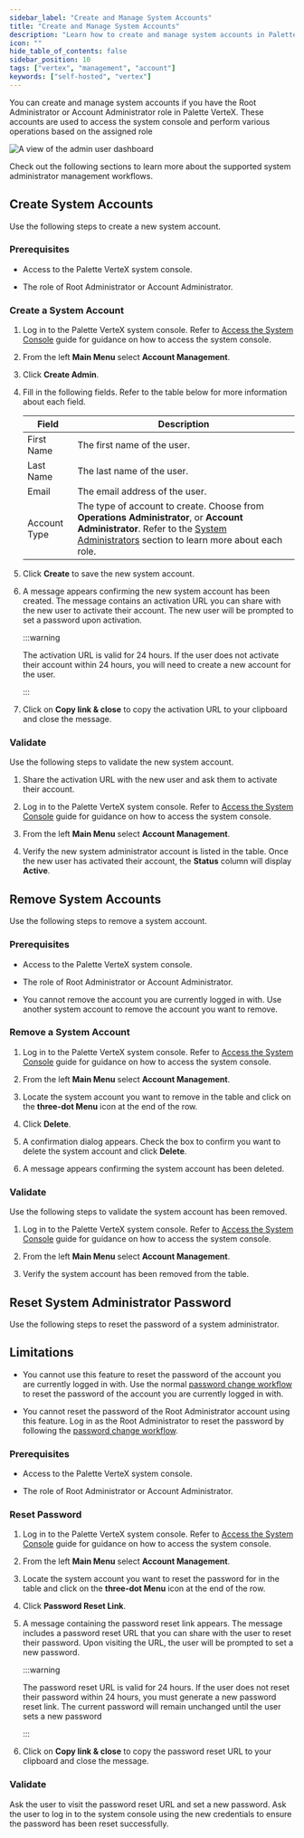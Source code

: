 ```yaml
---
sidebar_label: "Create and Manage System Accounts"
title: "Create and Manage System Accounts"
description: "Learn how to create and manage system accounts in Palette VerteX."
icon: ""
hide_table_of_contents: false
sidebar_position: 10
tags: ["vertex", "management", "account"]
keywords: ["self-hosted", "vertex"]
---
```


You can create and manage system accounts if you have the Root Administrator or Account Administrator role in Palette
VerteX. These accounts are used to access the system console and perform various operations based on the assigned role

![A view of the admin user dashboard](/vertex_account-management_manage-system-accounts_user-dashboard.png)

Check out the following sections to learn more about the supported system administrator management workflows.

## Create System Accounts

Use the following steps to create a new system account.

### Prerequisites

- Access to the Palette VerteX system console.

- The role of Root Administrator or Account Administrator.

### Create a System Account

1. Log in to the Palette VerteX system console. Refer to
   [Access the System Console](../system-management.md#access-the-system-console) guide for guidance on how to access
   the system console.

2. From the left **Main Menu** select **Account Management**.

3. Click **Create Admin**.

4. Fill in the following fields. Refer to the table below for more information about each field.

   | Field        | Description                                                                                                                                                                                                                       |
   | ------------ | --------------------------------------------------------------------------------------------------------------------------------------------------------------------------------------------------------------------------------- |
   | First Name   | The first name of the user.                                                                                                                                                                                                       |
   | Last Name    | The last name of the user.                                                                                                                                                                                                        |
   | Email        | The email address of the user.                                                                                                                                                                                                    |
   | Account Type | The type of account to create. Choose from **Operations Administrator**, or **Account Administrator**. Refer to the [System Administrators](./account-management.md#system-administrators) section to learn more about each role. |

5. Click **Create** to save the new system account.

6. A message appears confirming the new system account has been created. The message contains an activation URL you can
   share with the new user to activate their account. The new user will be prompted to set a password upon activation.

   :::warning

   The activation URL is valid for 24 hours. If the user does not activate their account within 24 hours, you will need
   to create a new account for the user.

   :::

7. Click on **Copy link & close** to copy the activation URL to your clipboard and close the message.

### Validate

Use the following steps to validate the new system account.

1. Share the activation URL with the new user and ask them to activate their account.

2. Log in to the Palette VerteX system console. Refer to
   [Access the System Console](../system-management.md#access-the-system-console) guide for guidance on how to access
   the system console.

3. From the left **Main Menu** select **Account Management**.

4. Verify the new system administrator account is listed in the table. Once the new user has activated their account,
   the **Status** column will display **Active**.

## Remove System Accounts

Use the following steps to remove a system account.

### Prerequisites

- Access to the Palette VerteX system console.

- The role of Root Administrator or Account Administrator.

- You cannot remove the account you are currently logged in with. Use another system account to remove the account you
  want to remove.

### Remove a System Account

1. Log in to the Palette VerteX system console. Refer to
   [Access the System Console](../system-management.md#access-the-system-console) guide for guidance on how to access
   the system console.

2. From the left **Main Menu** select **Account Management**.

3. Locate the system account you want to remove in the table and click on the **three-dot Menu** icon at the end of the
   row.

4. Click **Delete**.

5. A confirmation dialog appears. Check the box to confirm you want to delete the system account and click **Delete**.

6. A message appears confirming the system account has been deleted.

### Validate

Use the following steps to validate the system account has been removed.

1. Log in to the Palette VerteX system console. Refer to
   [Access the System Console](../system-management.md#access-the-system-console) guide for guidance on how to access
   the system console.

2. From the left **Main Menu** select **Account Management**.

3. Verify the system account has been removed from the table.

## Reset System Administrator Password

Use the following steps to reset the password of a system administrator.

## Limitations

- You cannot use this feature to reset the password of the account you are currently logged in with. Use the normal
  [password change workflow](./credentials.md#change-password) to reset the password of the account you are currently
  logged in with.

- You cannot reset the password of the Root Administrator account using this feature. Log in as the Root Administrator
  to reset the password by following the [password change workflow](./credentials.md#change-password).

### Prerequisites

- Access to the Palette VerteX system console.

- The role of Root Administrator or Account Administrator.

### Reset Password

1. Log in to the Palette VerteX system console. Refer to
   [Access the System Console](../system-management.md#access-the-system-console) guide for guidance on how to access
   the system console.

2. From the left **Main Menu** select **Account Management**.

3. Locate the system account you want to reset the password for in the table and click on the **three-dot Menu** icon at
   the end of the row.

4. Click **Password Reset Link**.

5. A message containing the password reset link appears. The message includes a password reset URL that you can share
   with the user to reset their password. Upon visiting the URL, the user will be prompted to set a new password.

   :::warning

   The password reset URL is valid for 24 hours. If the user does not reset their password within 24 hours, you must
   generate a new password reset link. The current password will remain unchanged until the user sets a new password

   :::

6. Click on **Copy link & close** to copy the password reset URL to your clipboard and close the message.

### Validate

Ask the user to visit the password reset URL and set a new password. Ask the user to log in to the system console using
the new credentials to ensure the password has been reset successfully.
